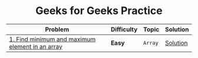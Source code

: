 <div align = "center">

# Geeks for Geeks Practice

|Problem| Difficulty|Topic|Solution|
|-------|-----------|-----|--------|
|[1. Find minimum and maximum element in an array](https://practice.geeksforgeeks.org/problems/find-minimum-and-maximum-element-in-an-array4428/0)|**Easy**|`Array`|[Solution](../GeeksforGeeks/Arrays/001.Find_minimum_and_maximum_element_in_an_array.cpp)|

</div>

